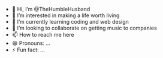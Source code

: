 - 👋 Hi, I’m @TheHumbleHusband
- 👀 I’m interested in making a life worth living
- 🌱 I’m currently learning coding and web design 
- 💞️ I’m looking to collaborate on getting music to companies 
- 📫 How to reach me here
- 😄 Pronouns: ...
- ⚡ Fun fact: ...

<!---
TheHumbleHusband/TheHumbleHusband is a ✨ special ✨ repository because its `README.md` (this file) appears on your GitHub profile.
You can click the Preview link to take a look at your changes.
--->
